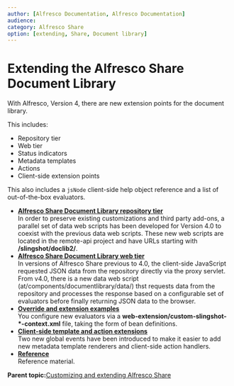 ```yaml
---
author: [Alfresco Documentation, Alfresco Documentation]
audience: 
category: Alfresco Share
option: [extending, Share, Document library]
---
```


# Extending the Alfresco Share Document Library

With Alfresco, Version 4, there are new extension points for the document library. 

This includes:

-   Repository tier
-   Web tier
-   Status indicators
-   Metadata templates
-   Actions
-   Client-side extension points

This also includes a `jsNode` client-side help object reference and a list of out-of-the-box evaluators.

-   **[Alfresco Share Document Library repository tier](../concepts/doclib-repository-tier.md)**  
In order to preserve existing customizations and third party add-ons, a parallel set of data web scripts has been developed for Version 4.0 to coexist with the previous data web scripts. These new web scripts are located in the remote-api project and have URLs starting with **/slingshot/doclib2/**.
-   **[Alfresco Share Document Library web tier](../concepts/doclib-web-tier.md)**  
In versions of Alfresco Share previous to 4.0, the client-side JavaScript requested JSON data from the repository directly via the proxy servlet. From v4.0, there is a new data web script \(at/components/documentlibrary/data/\) thst requests data from the repository and processes the response based on a configurable set of evaluators before finally returning JSON data to the browser.
-   **[Override and extension examples](../concepts/doclib-override-extension-examples.md)**  
You configure new evaluators via a **web-extension/custom-slingshot-\*-context.xml** file, taking the form of bean definitions.  
-   **[Client-side template and action extensions](../concepts/doclib-client-side-template-and-action-extensions.md)**  
Two new global events have been introduced to make it easier to add new metadata template renderers and client-side action handlers.  
-   **[Reference](../concepts/doclib-reference.md)**  
Reference material.

**Parent topic:**[Customizing and extending Alfresco Share](../concepts/dev-Share-intro.md)

